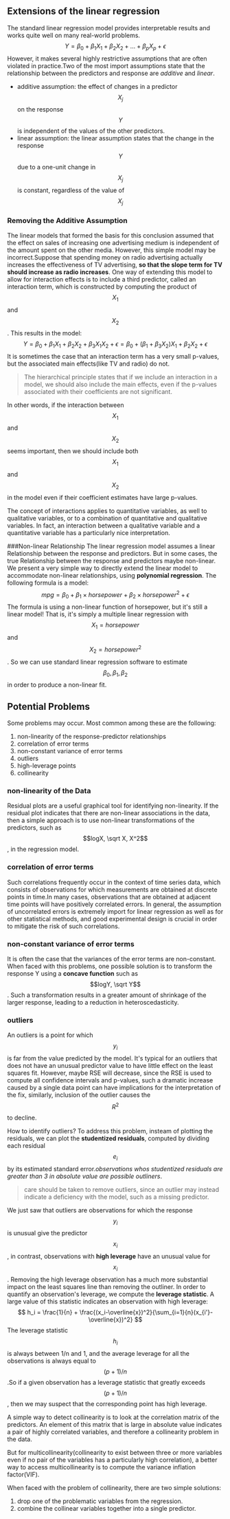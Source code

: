 ## Extensions of the linear regression
The standard linear regression model provides interpretable results and works quite well on many real-world problems.
$$
Y = \beta_0 + \beta_1X_1 + \beta_2X_2 + ... + \beta_pX_p + \epsilon
$$
However, it makes several highly restrictive assumptions that are often violated in practice.Two of the most import assumptions state that the relationship between the predictors and response are *additive* and *linear*.
* additive assumption: the effect of changes in a predictor $$X_j$$ on the response $$Y$$ is independent of the values of the other predictors.
* linear assumption: the linear assumption states that the change in the response $$Y$$ due to a one-unit change in $$X_j$$ is constant, regardless of the value of $$X_j$$

### Removing the Additive Assumption
The linear models that formed the basis for this conclusion assumed that the effect on sales of increasing one advertising medium is independent of the amount spent on the other media.
However, this simple model may be incorrect.Suppose that spending money on radio advertising actually increases the effectiveness of TV advertising, **so that the slope term for TV should increase as radio increases**.
One way of extending this model to allow for interaction effects is to include a third predictor, called an interaction term, which is constructed by computing the product of $$X_1$$ and $$X_2$$. This results in the model:
$$
Y = \beta_0 + \beta_1X_1 + \beta_2X_2 + \beta_3X_1X_2 + \epsilon
  = \beta_0 + (\beta_1 + \beta_3X_2)X_1 + \beta_2X_2 + \epsilon
$$
It is sometimes the case that an interaction term has a very small p-values, but the associated main effects(like TV and radio) do not.

>The hierarchical principle states that if we include an interaction in a model, we should also include the main effects, even if the p-values associated with their coefficients are not significant.

In other words, if the interaction between $$X_1$$ and $$X_2$$ seems important, then we should include both $$X_1$$ and $$X_2$$ in the model even if their coefficient estimates have large p-values.

The concept of interactions applies to quantitative variables, as well to qualitative variables, or to a combination of quantitative and qualitative variables. In fact, an interaction between a qualitative variable and a quantitative variable has a particularly nice interpretation.

###Non-linear Relationship
The linear regression model assumes a linear Relationship between the response and predictors. But in some cases, the true Relationship between the response and predictors maybe non-linear.
We present a very simple way to directly extend the linear model to accommodate non-linear relationships, using **polynomial regression**.
The following formula is a model:
$$
mpg = \beta_0 + \beta_1 \times horsepower + \beta_2 \times horsepower^2 + \epsilon
$$
The formula is using a non-linear function of horsepower, but it's still a linear model! That is, it's simply a multiple linear regression with $$X_1=horsepower$$ and $$X_2=horsepower^2$$. So we can use standard linear regression software to estimate $$\beta_0, \beta_1, \beta_2$$ in order to produce a non-linear fit.

## Potential Problems
Some problems may occur. Most common among these are the following:
1. non-linearity of the response-predictor relationships
2. correlation of error terms
3. non-constant variance of error terms
4. outliers
5. high-leverage points
6. collinearity

### non-linearity of the Data
Residual plots are a useful graphical tool for identifying non-linearity.
If the residual plot indicates that there are non-linear associations in the data, then a simple approach is to use non-linear transformations of the predictors, such as $$logX, \sqrt X, X^2$$, in the regression model.

### correlation of error terms
Such correlations frequently occur in the context of time series data, which consists of observations for which measurements are obtained at discrete points in time.In many cases, observations that are obtained at adjacent time points will have positively correlated errors.
In general, the assumption of uncorrelated errors is extremely import for linear regression as well as for other statistical methods, and good experimental design is crucial in order to mitigate the risk of such correlations.

### non-constant variance of error terms
It is often the case that the variances of the error terms are non-constant.
When faced with this problems, one possible solution is to transform the response Y using a **concave function** such as $$logY, \sqrt Y$$. Such a transformation results in a greater amount of shrinkage of the larger response, leading to a reduction in heteroscedasticity.

### outliers
An outliers is a point for which $$y_i$$ is far from the value predicted by the model.
It's typical for an outliers that does not have an unusual predictor value to have little effect on the least squares fit.
However, maybe RSE will decrease, since the RSE is used to compute all confidence intervals and p-values, such a dramatic increase caused by a single data point can have implications for the interpretation of the fix, similarly, inclusion of the outlier causes the $$R^2$$ to decline.

How to identify outliers? To address this problem, insteam of plotting the residuals, we can plot the **studentized residuals**, computed by dividing each residual $$e_i$$ by its estimated standard error.*observations whos studentized residuals are greater than 3 in absolute value are possible outliners*.

> care should be taken to remove outliers, since an outlier may instead indicate a deficiency with the model, such as a missing predictor.

We just saw that outliers are observations for which the response $$y_i$$ is unusual give the predictor $$x_i$$, in contrast, observations with **high leverage** have an unusual value for $$x_i$$.
Removing the high leverage observation has a much more substantial impact on the least squares line than removing the outliner.
In order to quantify an observation's leverage, we compute the **leverage statistic**. A large value of this statistic indicates an observation with high leverage:
$$
h_i = \frac{1}{n} + \frac{(x_i-\overline{x})^2}{\sum_{i=1}{n}(x_{i'}-\overline{x})^2}
$$
The leverage statistic $$h_i$$ is always between 1/n and 1, and the average leverage for all the observations is always equal to $$(p+1)/n$$.So if a given observation has a leverage statistic that greatly exceeds $$(p+1)/n$$, then we may suspect that the corresponding point has high leverage.

A simple way to detect collinearity is to look at the correlation matrix of the predictors. An element of this matrix that is large in absolute value indicates a pair of highly correlated variables, and therefore a collinearity problem in the data.

But for multicollinearity(collinearity to exist between three or more variables even if no pair of the variables has a particularly high correlation), a better way to access multicollinearity is to compute the variance inflation factor(VIF).

When faced with the problem of collinearity, there are two simple solutions:
1. drop one of the problematic variables from the regression.
2. combine the collinear variables together into a single predictor.
